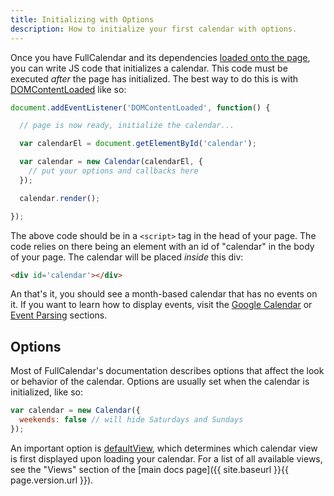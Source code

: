 ```yaml
---
title: Initializing with Options
description: How to initialize your first calendar with options.
---
```


Once you have FullCalendar and its dependencies [loaded onto the page](installation), you can write JS code that initializes a calendar. This code must be executed *after* the page has initialized. The best way to do this is with [DOMContentLoaded](https://developer.mozilla.org/en-US/docs/Web/Events/DOMContentLoaded) like so:

```js
document.addEventListener('DOMContentLoaded', function() {

  // page is now ready, initialize the calendar...

  var calendarEl = document.getElementById('calendar');

  var calendar = new Calendar(calendarEl, {
    // put your options and callbacks here
  });

  calendar.render();

});
```

The above code should be in a `<script>` tag in the head of your page. The code
relies on there being an element with an id of "calendar" in the body of your page.
The calendar will be placed *inside* this div:

```html
<div id='calendar'></div>
```

An that's it, you should see a month-based calendar that has no events on it. If you want to learn how to display events, visit the [Google Calendar](google-calendar) or [Event Parsing](event-parsing) sections.


## Options

Most of FullCalendar's documentation describes options that affect the look or behavior of the calendar. Options are usually set when the calendar is initialized, like so:

```js
var calendar = new Calendar({
  weekends: false // will hide Saturdays and Sundays
});
```

An important option is [defaultView](defaultView), which determines which calendar view is first displayed upon loading your calendar. For a list of all available views, see the "Views" section of the [main docs page]({{ site.baseurl }}{{ page.version.url }}).
